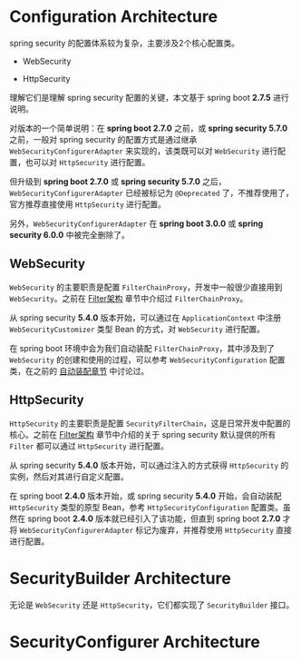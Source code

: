 # Configuration Architecture

spring security 的配置体系较为复杂，主要涉及2个核心配置类。

- WebSecurity

- HttpSecurity

理解它们是理解 spring security 配置的关键，本文基于 spring boot **2.7.5** 进行说明。

对版本的一个简单说明：在 **spring boot 2.7.0** 之前，或 **spring security 5.7.0** 之前，一般对 spring security 的配置方式是通过继承 `WebSecurityConfigurerAdapter` 来实现的，该类既可以对 `WebSecurity` 进行配置，也可以对 `HttpSecurity` 进行配置。

但升级到 **spring boot 2.7.0** 或 **spring security 5.7.0** 之后，`WebSecurityConfigurerAdapter` 已经被标记为 `@Deprecated` 了，不推荐使用了，官方推荐直接使用 `HttpSecurity` 进行配置。

另外，`WebSecurityConfigurerAdapter` 在 **spring boot 3.0.0** 或 **spring security 6.0.0** 中被完全删除了。

## WebSecurity

`WebSecurity` 的主要职责是配置 `FilterChainProxy`，开发中一般很少直接用到 `WebSecurity`。之前在 [Filter架构](./spring-security-1-architecture.md#filter-architecture) 章节中介绍过 `FilterChainProxy`。

从 spring security **5.4.0** 版本开始，可以通过在 `ApplicationContext` 中注册 `WebSecurityCustomizer` 类型 Bean 的方式，对 `WebSecurity` 进行配置。

在 spring boot 环境中会为我们自动装配 `FilterChainProxy`，其中涉及到了 `WebSecurity` 的创建和使用的过程，可以参考 `WebSecurityConfiguration` 配置类，在之前的 [自动装配章节](./spring-security-1-architecture.md#auto-configure-by-spring-boot) 中讨论过。

## HttpSecurity

`HttpSecurity` 的主要职责是配置 `SecurityFilterChain`，这是日常开发中配置的核心。之前在 [Filter架构](./spring-security-1-architecture.md#filter-architecture) 章节中介绍的关于 spring security 默认提供的所有 `Filter` 都可以通过 `HttpSecurity` 进行配置。

从 spring security **5.4.0** 版本开始，可以通过注入的方式获得 `HttpSecurity` 的实例，然后对其进行自定义配置。

在 spring boot **2.4.0** 版本开始，或 spring security **5.4.0** 开始，会自动装配 `HttpSecurity` 类型的原型 Bean，参考 `HttpSecurityConfiguration` 配置类。虽然在 spring boot **2.4.0** 版本就已经引入了该功能，但直到 spring boot **2.7.0** 才将 `WebSecurityConfigurerAdapter` 标记为废弃，并推荐使用 `HttpSecurity` 直接进行配置。

# SecurityBuilder Architecture

无论是 `WebSecurity` 还是 `HttpSecurity`，它们都实现了 `SecurityBuilder` 接口。

# SecurityConfigurer Architecture
